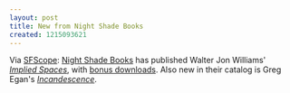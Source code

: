 ```yaml
---
layout: post
title: New from Night Shade Books
created: 1215093621
---
```

Via [SFScope](http://sfscope.com):  [Night Shade Books](http://www.nightshadebooks.com/)  has published Walter Jon Williams' [*Implied Spaces*](http://sfscope.com/2008/07/night-shade-publishes-walter-j.html), with [bonus downloads](http://www.nightshadebooks.com/downloads).  Also new in their catalog is Greg Egan's [*Incandescence*](http://www.nightshadebooks.com/2008/06/30/incandescence-by-greg-egan/).

